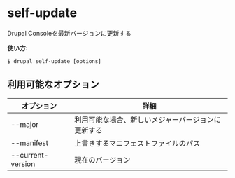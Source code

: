 # self-update
Drupal Consoleを最新バージョンに更新する

**使い方:**
```
$ drupal self-update [options]
```

## 利用可能なオプション
オプション | 詳細
-------|-------------
--major | 利用可能な場合、新しいメジャーバージョンに更新する
--manifest | 上書きするマニフェストファイルのパス
--current-version | 現在のバージョン
